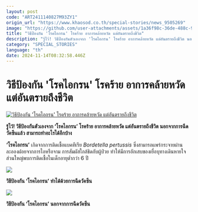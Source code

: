 ```yaml
---
layout: post
code: "ART2411140827M93ZY1"
origin_url: "https://www.khaosod.co.th/special-stories/news_9505269"
image: "https://github.com/user-attachments/assets/1a36f98c-36de-488c-9b60-e9848a77c8a8"
title: "วิธีป้องกัน 'โรคไอกรน' โรคร้าย อาการคล้ายหวัด แต่อันตรายถึงชีวิต"
description: "รู้ไว้! วิธีป้องกันตัวเองจาก 'โรคไอกรน' โรคร้าย อาการคล้ายหวัด แต่อันตรายถึงชีวิต นอกจากการฉีดวัคซีนแล้ว สามารถทำอะไรได้อีกบ้าง"
category: "SPECIAL_STORIES"
language: "th"
date: 2024-11-14T08:32:58.446Z
---
```


# วิธีป้องกัน 'โรคไอกรน' โรคร้าย อาการคล้ายหวัด แต่อันตรายถึงชีวิต

[![วิธีป้องกัน 'โรคไอกรน' โรคร้าย อาการคล้ายหวัด แต่อันตรายถึงชีวิต](https://www.khaosod.co.th/wpapp/uploads/2024/11/sick-2.jpg "วิธีป้องกัน 'โรคไอกรน' โรคร้าย อาการคล้ายหวัด แต่อันตรายถึงชีวิต")](https://www.khaosod.co.th/wpapp/uploads/2024/11/sick-2.jpg)

**รู้ไว้! วิธีป้องกันตัวเองจาก ‘โรคไอกรน’ โรคร้าย อาการคล้ายหวัด แต่อันตรายถึงชีวิต นอกจากการฉีดวัคซีนแล้ว สามารถทำอะไรได้อีกบ้าง**

**‘โรคไอกรน’** เกิดจากการติดเชื้อแบคทีเรีย _Bordetella pertussis_ ซึ่งสามารถแพร่กระจายผ่านละอองฝอยจากการไอหรือจาม การสัมผัสใกล้ชิดกับผู้ป่วย ทำให้มีการอักเสบของเยื่อบุทางเดินหายใจ ส่วนใหญ่พบการติดเชื้อในเด็กอายุต่ำกว่า 6 ปี

[![](https://www.khaosod.co.th/wpapp/uploads/2024/11/TSNBg3wSBdng7ijMhUCu5On58db8rm5lwv6HMrJz5vl-490x696.jpg)](https://www.khaosod.co.th/wpapp/uploads/2024/11/TSNBg3wSBdng7ijMhUCu5On58db8rm5lwv6HMrJz5vl.jpg)

**วิธีป้องกัน ‘โรคไอกรน’ ทำได้ด้วยการฉีดวัคซีน**

[![](https://www.khaosod.co.th/wpapp/uploads/2024/11/1474-696x464.jpg)](https://www.khaosod.co.th/wpapp/uploads/2024/11/1474.jpg)

**วิธีป้องกัน ‘โรคไอกรน’ นอกจากการฉีดวัคซีน**